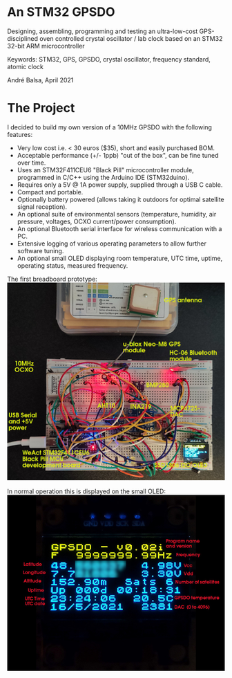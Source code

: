 # An STM32 GPSDO
Designing, assembling, programming and testing an ultra-low-cost GPS-disciplined oven controlled crystal oscillator / lab clock based on an STM32 32-bit ARM microcontroller

Keywords: STM32, GPS, GPSDO, crystal oscillator, frequency standard, atomic clock

André Balsa, April 2021

The Project
===========

I decided to build my own version of a 10MHz GPSDO with the following features:
- Very low cost i.e. < 30 euros ($35), short and easily purchased BOM.
- Acceptable performance (+/- 1ppb) "out of the box", can be fine tuned over time.
- Uses an STM32F411CEU6 "Black Pill" microcontroller module, programmed in C/C++ using the Arduino IDE (STM32duino).
- Requires only a 5V @ 1A power supply, supplied through a USB C cable.
- Compact and portable.
- Optionally battery powered (allows taking it outdoors for optimal satellite signal reception).
- An optional suite of environmental sensors (temperature, humidity, air pressure, voltages, OCXO current/power consumption).
- An optional Bluetooth serial interface for wireless communication with a PC.
- Extensive logging of various operating parameters to allow further software tuning.
- An optional small OLED displaying room temperature, UTC time, uptime, operating status, measured frequency.

The first breadboard prototype:
<img src="https://github.com/AndrewBCN/STM32-GPSDO/raw/main/GPSDO_breadboarda.jpg">

In normal operation this is displayed on the small OLED:
<img src="https://github.com/AndrewBCN/STM32-GPSDO/raw/main/OLEDv002i_expl.jpg">
